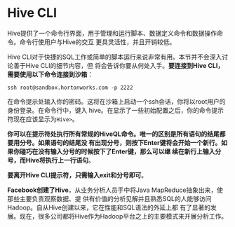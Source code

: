 Hive CLI
===================================================================================
Hive提供了一个命令行界面，用于管理和运行脚本、数据定义命令和数据操作命令。命令行使用户与Hive的交互
更具灵活性，并且开销较低。

Hive CLI对于快捷的SQL工作或简单的脚本运行来说非常有用。本节并不会深入讨论善于Hive CLI的细节内容，但
将会告诉你要从何处入手。**要连接到Hive CLI，需要使用以下命令连接到沙箱**：
```shell
ssh root@sandbox.hortonworks.com -p 2222 
```
在命令提示处输入你的密码。这将在沙箱上启动一个ssh会话，你将以root用户的身份登录。在命令行中，键入
hive。在显示了一些初始配置之后，你的命令提示符现在应该显示为`Hive>`。

**你可以在提示符处执行所有常规的HiveQL命令。唯一的区别是所有语句的结尾都要用分号。如果语句的结尾没
有出现分号，则按下Enter键将会开始一个新行。如果你碰巧在没有输入分号的时候按下了Enter键，那么可以继
续在新行上输入分号，而Hive将执行上一行语句**。

**要离开Hive CLI提示符，只需输入exit和分号即可**。

**Facebook创建了Hive**，从业务分析人员手中将Java MapReduce抽象出来，使那些主要负责观察数据、提
供有价值的分析见解并且熟悉SQL的人能够访问Hadoop。自从Hive创建以来，它在性能和SQL语法的外延上都
有了显著的发展。现在，很多公司都将Hive作为Hadoop平台之上的主要模式来开展分析工作。

